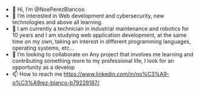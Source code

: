 - 👋 Hi, I’m @NoePerezBlancoo
- 👀 I’m interested in Web development and cybersecurity, new technologies and above all learning.
- 🌱 I am currently a technician in industrial maintenance and robotics for 10 years and I am studying web application development, at the same time on my own, taking an interest in different programming languages, operating systems, etc...
- 💞️ I’m looking to collaborate on Any project that involves me learning and contributing something more to my professional life, I look for an opportunity as a develop
- 📫 How to reach me https://www.linkedin.com/in/no%C3%A9-p%C3%A9rez-blanco-b79228187/

<!---
NoePerezBlancoo/NoePerezBlancoo is a ✨ special ✨ repository because its `README.md` (this file) appears on your GitHub profile.
You can click the Preview link to take a look at your changes.
--->
